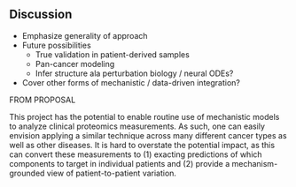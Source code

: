 ## Discussion

- Emphasize generality of approach
- Future possibilities
    - True validation in patient-derived samples
    - Pan-cancer modeling
    - Infer structure ala perturbation biology / neural ODEs?
- Cover other forms of mechanistic / data-driven integration?




FROM PROPOSAL

This project has the potential to enable routine use of mechanistic models to analyze clinical proteomics measurements. As such, one can easily envision applying a similar technique across many different cancer types as well as other diseases. It is hard to overstate the potential impact, as this can convert these measurements to (1) exacting predictions of which components to target in individual patients and (2) provide a mechanism-grounded view of patient-to-patient variation.
